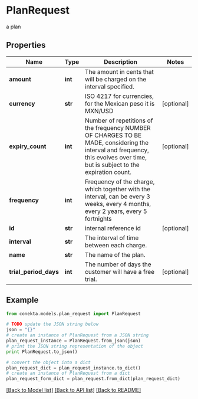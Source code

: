 # PlanRequest

a plan

## Properties
Name | Type | Description | Notes
------------ | ------------- | ------------- | -------------
**amount** | **int** | The amount in cents that will be charged on the interval specified. | 
**currency** | **str** | ISO 4217 for currencies, for the Mexican peso it is MXN/USD | [optional] 
**expiry_count** | **int** | Number of repetitions of the frequency NUMBER OF CHARGES TO BE MADE, considering the interval and frequency, this evolves over time, but is subject to the expiration count. | [optional] 
**frequency** | **int** | Frequency of the charge, which together with the interval, can be every 3 weeks, every 4 months, every 2 years, every 5 fortnights | 
**id** | **str** | internal reference id | [optional] 
**interval** | **str** | The interval of time between each charge. | 
**name** | **str** | The name of the plan. | 
**trial_period_days** | **int** | The number of days the customer will have a free trial. | [optional] 

## Example

```python
from conekta.models.plan_request import PlanRequest

# TODO update the JSON string below
json = "{}"
# create an instance of PlanRequest from a JSON string
plan_request_instance = PlanRequest.from_json(json)
# print the JSON string representation of the object
print PlanRequest.to_json()

# convert the object into a dict
plan_request_dict = plan_request_instance.to_dict()
# create an instance of PlanRequest from a dict
plan_request_form_dict = plan_request.from_dict(plan_request_dict)
```
[[Back to Model list]](../README.md#documentation-for-models) [[Back to API list]](../README.md#documentation-for-api-endpoints) [[Back to README]](../README.md)


